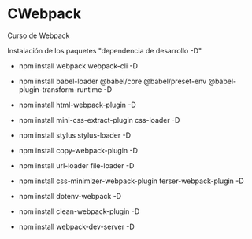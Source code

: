 # CWebpack
Curso de Webpack

Instalación de los paquetes "dependencia de desarrollo -D"

- npm install webpack webpack-cli -D

- npm install babel-loader @babel/core @babel/preset-env @babel-plugin-transform-runtime -D

- npm install html-webpack-plugin -D

- npm install mini-css-extract-plugin css-loader -D

- npm install stylus stylus-loader -D

- npm install copy-webpack-plugin -D

- npm install url-loader file-loader -D

- npm install css-minimizer-webpack-plugin terser-webpack-plugin -D

- npm install dotenv-webpack -D

- npm install clean-webpack-plugin -D

- npm install webpack-dev-server -D
